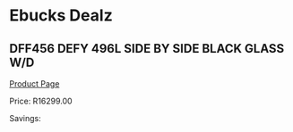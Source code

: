 
# Ebucks Dealz
## DFF456 DEFY 496L SIDE BY SIDE BLACK GLASS W/D
[Product Page](https://www.ebucks.com/web/shop/productSelected.do?prodId=1227487738&catId=704986856)

Price: R16299.00

Savings: 


	